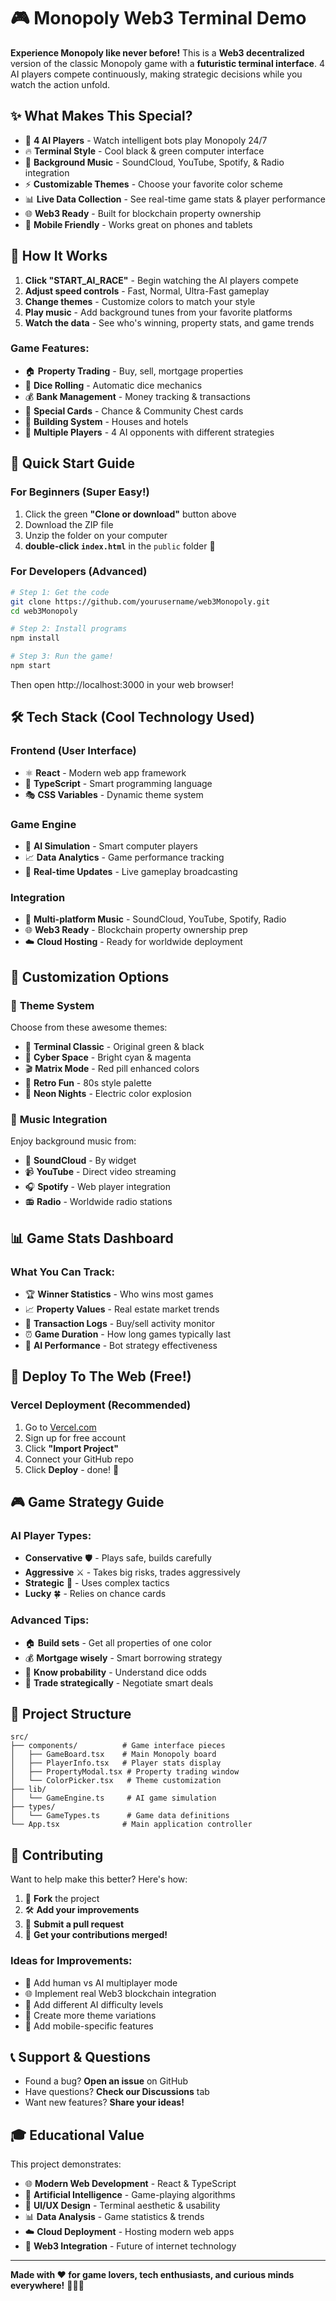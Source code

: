 # 🎮 Monopoly Web3 Terminal Demo

**Experience Monopoly like never before!** This is a **Web3 decentralized** version of the classic Monopoly game with a **futuristic terminal interface**. 4 AI players compete continuously, making strategic decisions while you watch the action unfold.

## ✨ What Makes This Special?

- 🤖 **4 AI Players** - Watch intelligent bots play Monopoly 24/7
- 🔥 **Terminal Style** - Cool black & green computer interface
- 🎵 **Background Music** - SoundCloud, YouTube, Spotify, & Radio integration
- ⚡ **Customizable Themes** - Choose your favorite color scheme
- 📊 **Live Data Collection** - See real-time game stats & player performance
- 🌐 **Web3 Ready** - Built for blockchain property ownership
- 📱 **Mobile Friendly** - Works great on phones and tablets

## 🎯 How It Works

1. **Click "START_AI_RACE"** - Begin watching the AI players compete
2. **Adjust speed controls** - Fast, Normal, Ultra-Fast gameplay
3. **Change themes** - Customize colors to match your style
4. **Play music** - Add background tunes from your favorite platforms
5. **Watch the data** - See who's winning, property stats, and game trends

### Game Features:
- 🏠 **Property Trading** - Buy, sell, mortgage properties
- 🎲 **Dice Rolling** - Automatic dice mechanics
- 💰 **Bank Management** - Money tracking & transactions
- 🚀 **Special Cards** - Chance & Community Chest cards
- 🏨 **Building System** - Houses and hotels
- 👥 **Multiple Players** - 4 AI opponents with different strategies

## 🚀 Quick Start Guide

### For Beginners (Super Easy!)
1. Click the green **"Clone or download"** button above
2. Download the ZIP file
3. Unzip the folder on your computer
4. **double-click `index.html`** in the `public` folder 🚀

### For Developers (Advanced)
```bash
# Step 1: Get the code
git clone https://github.com/yourusername/web3Monopoly.git
cd web3Monopoly

# Step 2: Install programs
npm install

# Step 3: Run the game!
npm start
```

Then open http://localhost:3000 in your web browser!

## 🛠️ Tech Stack (Cool Technology Used)

### Frontend (User Interface)
- ⚛️ **React** - Modern web app framework
- 🎨 **TypeScript** - Smart programming language
- 🎭 **CSS Variables** - Dynamic theme system

### Game Engine
- 🎯 **AI Simulation** - Smart computer players
- 📈 **Data Analytics** - Game performance tracking
- 🔄 **Real-time Updates** - Live gameplay broadcasting

### Integration
- 🎵 **Multi-platform Music** - SoundCloud, YouTube, Spotify, Radio
- 🌐 **Web3 Ready** - Blockchain property ownership prep
- ☁️ **Cloud Hosting** - Ready for worldwide deployment

## 🎨 Customization Options

### 🎨 **Theme System**
Choose from these awesome themes:
- 🌙 **Terminal Classic** - Original green & black
- 🌈 **Cyber Space** - Bright cyan & magenta
- 🎬 **Matrix Mode** - Red pill enhanced colors
- 🌼 **Retro Fun** - 80s style palette
- 🎪 **Neon Nights** - Electric color explosion

### 🎵 **Music Integration**
Enjoy background music from:
- 🎤 **SoundCloud** - By widget
- 📹 **YouTube** - Direct video streaming
- 🎧 **Spotify** - Web player integration
- 📻 **Radio** - Worldwide radio stations

## 📊 Game Stats Dashboard

### What You Can Track:
- 🏆 **Winner Statistics** - Who wins most games
- 📈 **Property Values** - Real estate market trends
- 💸 **Transaction Logs** - Buy/sell activity monitor
- ⏰ **Game Duration** - How long games typically last
- 🤖 **AI Performance** - Bot strategy effectiveness

## 🚀 Deploy To The Web (Free!)

### Vercel Deployment (Recommended)
1. Go to [Vercel.com](https://vercel.com)
2. Sign up for free account
3. Click **"Import Project"**
4. Connect your GitHub repo
5. Click **Deploy** - done! 🎉

## 🎮 Game Strategy Guide

### AI Player Types:
- **Conservative** 🛡️ - Plays safe, builds carefully
- **Aggressive** ⚔️ - Takes big risks, trades aggressively
- **Strategic** 🧠 - Uses complex tactics
- **Lucky** 🍀 - Relies on chance cards

### Advanced Tips:
- 🏠 **Build sets** - Get all properties of one color
- 💰 **Mortgage wisely** - Smart borrowing strategy
- 🎲 **Know probability** - Understand dice odds
- 🤝 **Trade strategically** - Negotiate smart deals

## 📁 Project Structure

```
src/
├── components/          # Game interface pieces
│   ├── GameBoard.tsx    # Main Monopoly board
│   ├── PlayerInfo.tsx   # Player stats display
│   ├── PropertyModal.tsx # Property trading window
│   └── ColorPicker.tsx   # Theme customization
├── lib/
│   └── GameEngine.ts     # AI game simulation
├── types/
│   └── GameTypes.ts      # Game data definitions
└── App.tsx              # Main application controller
```

## 🤝 Contributing

Want to help make this better? Here's how:

1. 🎯 **Fork** the project
2. 🛠️ **Add your improvements**
3. 📝 **Submit a pull request**
4. 🎉 **Get your contributions merged!**

### Ideas for Improvements:
- 👥 Add human vs AI multiplayer mode
- 🌐 Implement real Web3 blockchain integration
- 🧠 Add different AI difficulty levels
- 🎨 Create more theme variations
- 📱 Add mobile-specific features

## 📞 Support & Questions

- Found a bug? **Open an issue** on GitHub
- Have questions? **Check our Discussions** tab
- Want new features? **Share your ideas!**

## 🎓 Educational Value

This project demonstrates:
- 🌐 **Modern Web Development** - React & TypeScript
- 🤖 **Artificial Intelligence** - Game-playing algorithms
- 🎨 **UI/UX Design** - Terminal aesthetic & usability
- 📊 **Data Analysis** - Game statistics & trends
- ☁️ **Cloud Deployment** - Hosting modern web apps
- 🔗 **Web3 Integration** - Future of internet technology

---

**Made with ❤️ for game lovers, tech enthusiasts, and curious minds everywhere!** 🚀🎲✨
